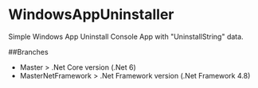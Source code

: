 # WindowsAppUninstaller

Simple Windows App Uninstall Console App with "UninstallString" data.

##Branches
* Master > .Net Core version (.Net 6)
* MasterNetFramework > .Net Framework version (.Net Framework 4.8)
